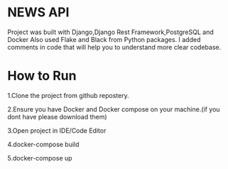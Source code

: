 # NEWS API 

Project was built with Django,Django Rest Framework,PostgreSQL and Docker
Also used Flake and Black from Python packages.
I added comments in code that will help you to understand more clear codebase.

# How to Run
1.Clone the project from github repostery.

2.Ensure you have Docker and Docker compose on your machine.(if you dont have please download them)

3.Open project in IDE/Code Editor

4.docker-compose build

5.docker-compose up

